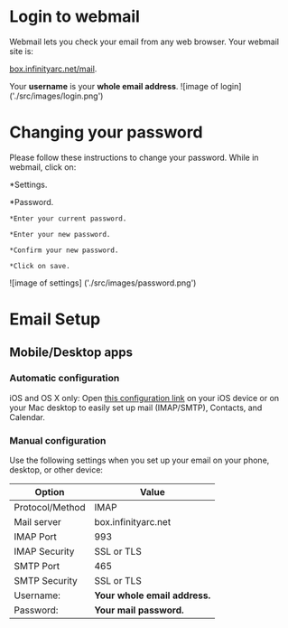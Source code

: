 # Login to webmail


Webmail lets you check your email from any web browser. Your webmail site is:

[box.infinityarc.net/mail](https://box.infinityarc.net/mail).

Your **username** is your **whole email address**.
![image of login]
('./src/images/login.png')

# Changing your password

Please follow these instructions to change your password.
While in webmail, click on:

*Settings.

*Password.

    *Enter your current password.

    *Enter your new password.

    *Confirm your new password.

    *Click on save.

![image of settings]
('./src/images/password.png')

# Email Setup

## Mobile/Desktop apps

### Automatic configuration

iOS and OS X only: Open [this configuration link](https://box.infinityarc.net/mailinabox.mobileconfig) on your iOS device or on your Mac desktop to easily set up mail (IMAP/SMTP), Contacts, and Calendar.

### Manual configuration

Use the following settings when you set up your email on your phone, desktop, or other device:

Option | Value
---------- | ----------
Protocol/Method | IMAP
Mail server | box.infinityarc.net
IMAP Port | 993
IMAP Security | SSL or TLS
SMTP Port | 465
SMTP Security | SSL or TLS
Username: | 	**Your whole email address.**
Password: | **Your mail password.**

